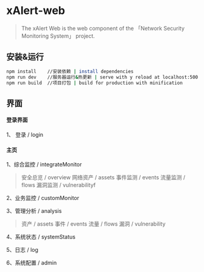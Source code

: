 # xAlert-web

> The xAlert Web is the web component of the 「Network Security Monitoring System」 project.

## 安装&运行

``` bash
npm install    //安装依赖 | install dependencies
npm run dev    //服务器运行&热更新 | serve with y reload at localhost:5000
npm run build  //项目打包 | build for production with minification
```

## 界面

#### 登录界面
1、 登录 / login
#### 主页
1、综合监控	 / integrateMonitor
>  安全总览 / overview
	网络资产 / assets
	事件监测 / events
	流量监测 / flows
	漏洞监测 / vulnerabilityf

2、业务监控 / customMonitor

3、管理分析 / analysis
> 资产 / assets
  事件 / events
  流量 / flows
  漏洞 / vulnerability

4、系统状态 / systemStatus

5、日志 / log

6、系统配置 / admin



